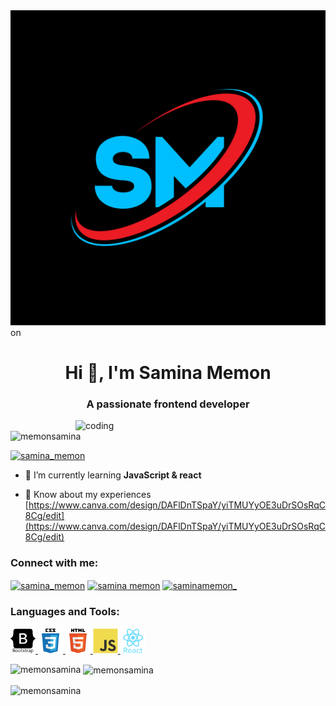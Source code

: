 <img width="530" src="https://github.com/memonsamina/samina-memon/blob/main/sm-s-m-letter-logo-design-initial-letter-sm-linked-circle-uppercase-monogram-logo-red-and-blue-sm-logo-s-m-design-sm-s-m-vector.jpg">
on
<h1 align="center">Hi 👋, I'm Samina Memon </h1>
<h3 align="center">A passionate frontend developer</h3>

<img align="right" alt="coding" width="400"
    src="https://user-images.githubusercontent.com/59734313/157189039-c09b3e38-9f42-42c0-ab54-14f1574190a7.gif">
<p align="left"> <img
        src="https://komarev.com/ghpvc/?username=memonsamina&label=Profile%20views&color=0e75b6&style=flat"
        alt="memonsamina" /> </p>

<p align="left"> <a href="https://twitter.com/samina_memon" target="blank"><img
            src="https://img.shields.io/twitter/follow/samina_memon?logo=twitter&style=for-the-badge"
            alt="samina_memon" /></a> </p>

- 🌱 I’m currently learning **JavaScript & react**

- 📄 Know about my experiences
[https://www.canva.com/design/DAFlDnTSpaY/yiTMUYyOE3uDrSOsRqC8Cg/edit](https://www.canva.com/design/DAFlDnTSpaY/yiTMUYyOE3uDrSOsRqC8Cg/edit)

<h3 align="left">Connect with me:</h3>
<p align="left">
    <a href="https://twitter.com/samina_memon" target="blank"><img align="center"
            src="https://raw.githubusercontent.com/rahuldkjain/github-profile-readme-generator/master/src/images/icons/Social/twitter.svg"
            alt="samina_memon" height="30" width="40" /></a>
    <a href="https://linkedin.com/in/samina memon" target="blank"><img align="center"
            src="https://raw.githubusercontent.com/rahuldkjain/github-profile-readme-generator/master/src/images/icons/Social/linked-in-alt.svg"
            alt="samina memon" height="30" width="40" /></a>
    <a href="https://instagram.com/saminamemon_" target="blank"><img align="center"
            src="https://raw.githubusercontent.com/rahuldkjain/github-profile-readme-generator/master/src/images/icons/Social/instagram.svg"
            alt="saminamemon_" height="30" width="40" /></a>
</p>

<h3 align="left">Languages and Tools:</h3>
<p align="left"> <a href="https://getbootstrap.com" target="_blank" rel="noreferrer"> <img
            src="https://raw.githubusercontent.com/devicons/devicon/master/icons/bootstrap/bootstrap-plain-wordmark.svg"
            alt="bootstrap" width="40" height="40" /> </a> <a href="https://www.w3schools.com/css/" target="_blank"
        rel="noreferrer"> <img
            src="https://raw.githubusercontent.com/devicons/devicon/master/icons/css3/css3-original-wordmark.svg"
            alt="css3" width="40" height="40" /> </a> <a href="https://www.w3.org/html/" target="_blank"
        rel="noreferrer"> <img
            src="https://raw.githubusercontent.com/devicons/devicon/master/icons/html5/html5-original-wordmark.svg"
            alt="html5" width="40" height="40" /> </a> <a href="https://developer.mozilla.org/en-US/docs/Web/JavaScript"
        target="_blank" rel="noreferrer"> <img
            src="https://raw.githubusercontent.com/devicons/devicon/master/icons/javascript/javascript-original.svg"
            alt="javascript" width="40" height="40" /> </a> <a href="https://reactjs.org/" target="_blank"
        rel="noreferrer"> <img
            src="https://raw.githubusercontent.com/devicons/devicon/master/icons/react/react-original-wordmark.svg"
            alt="react" width="40" height="40" /> </a> </p>

<p><img align="left"
        src="https://github-readme-stats.vercel.app/api/top-langs?username=memonsamina&show_icons=true&locale=en&layout=compact"
        alt="memonsamina" /></p>

<p>&nbsp;<img align="center"
        src="https://github-readme-stats.vercel.app/api?username=memonsamina&show_icons=true&locale=en"
        alt="memonsamina" /></p>

<p><img align="center" src="https://github-readme-streak-stats.herokuapp.com/?user=memonsamina&" alt="memonsamina" />
</p>
